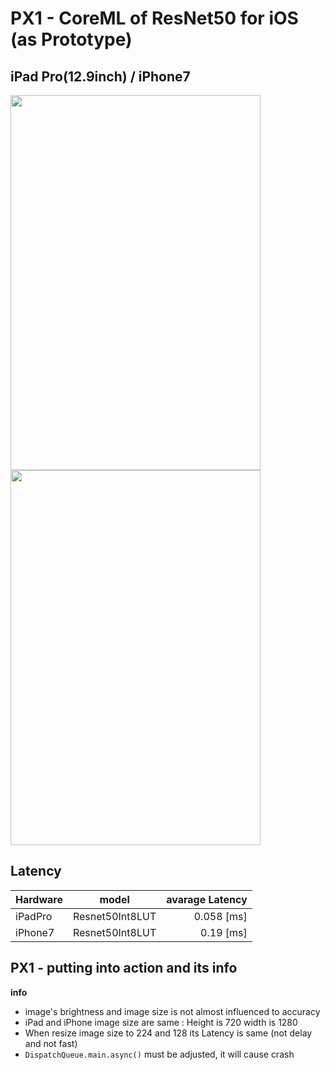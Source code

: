 # PX1 - CoreML of ResNet50 for iOS (as Prototype)


## iPad Pro(12.9inch) / iPhone7

<img src="https://user-images.githubusercontent.com/48679574/200833483-ab335bdf-6451-42e3-a337-f65ad6c5c6b0.gif" width="400" height="600"/><img src="https://user-images.githubusercontent.com/48679574/195618598-8226c424-1512-4942-a81b-009193789a9d.gif" width="400" height="600"/>



## Latency
| Hardware | model | avarage Latency |
| :---         |     :---:      |        ---: |
| iPadPro| Resnet50Int8LUT| 0.058 [ms]|
| iPhone7 | Resnet50Int8LUT| 0.19 [ms]|

## PX1 - putting into action and its info 
<b>info</b>
- image's brightness and image size is not almost influenced to accuracy 
- iPad and iPhone image size are same : Height is 720 width is 1280
- When resize image size to 224 and 128 its Latency is same (not delay and not fast)
- <code>DispatchQueue.main.async()</code> must be adjusted, it will cause crash

